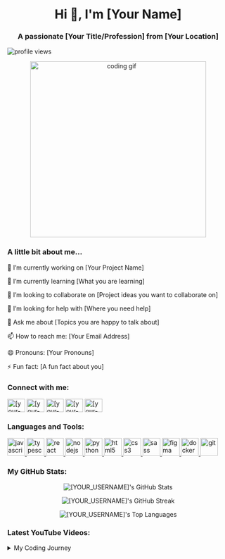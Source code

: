 <!--
Hi there! This is a template for your GitHub profile README.
To use this, go to your GitHub, create a new repository with the SAME name as your username.
For example, if your username is "octocat", your repository should be named "octocat".
Make sure it's a PUBLIC repository and initialize it with a README file.
Then, you can copy and paste this code into that README.md file and edit it.
-->

<!-- Introduction Section -->

<h1 align="center">Hi 👋, I'm [Your Name]</h1>
<h3 align="center">A passionate [Your Title/Profession] from [Your Location]</h3>

<!-- Waving Hand Animation -->

<p align="left"> <img src="https://komarev.com/ghpvc/?username=[YOUR_USERNAME]&label=Profile%20views&color=0e75b6&style=flat" alt="profile views" /> </p>

<!-- GIF or Image -->

<p align="center">
<img src="https://www.google.com/search?q=https://media.giphy.com/media/M9gbBd9nbDrOTu1Mqx/giphy.gif" alt="coding gif" width="400"/>
</p>

<!-- About Me Section -->

<h3 align="left">A little bit about me...</h3>
<p align="left">

🔭 I’m currently working on [Your Project Name]

🌱 I’m currently learning [What you are learning]

👯 I’m looking to collaborate on [Project ideas you want to collaborate on]

🤔 I’m looking for help with [Where you need help]

💬 Ask me about [Topics you are happy to talk about]

📫 How to reach me: [Your Email Address]

😄 Pronouns: [Your Pronouns]

⚡ Fun fact: [A fun fact about you]
</p>

<!-- Social Media Section -->

<h3 align="left">Connect with me:</h3>
<p align="left">
<a href="https://www.google.com/search?q=https://linkedin.com/in/[your-linkedin-username]" target="blank"><img align="center" src="https://www.google.com/search?q=https://raw.githubusercontent.com/rahuldkjain/github-profile-readme-generator/master/src/images/icons/Social/linked-in-alt.svg" alt="[your-linkedin-username]" height="30" width="40" /></a>
<a href="https://twitter.com/[your-twitter-username]" target="blank"><img align="center" src="https://www.google.com/search?q=https://raw.githubusercontent.com/rahuldkjain/github-profile-readme-generator/master/src/images/icons/Social/twitter.svg" alt="[your-twitter-username]" height="30" width="40" /></a>
<a href="https://instagram.com/[your-instagram-username]" target="blank"><img align="center" src="https://www.google.com/search?q=https://raw.githubusercontent.com/rahuldkjain/github-profile-readme-generator/master/src/images/icons/Social/instagram.svg" alt="[your-instagram-username]" height="30" width="40" /></a>
<a href="https://www.youtube.com/c/[your-youtube-channel]" target="blank"><img align="center" src="https://www.google.com/search?q=https://raw.githubusercontent.com/rahuldkjain/github-profile-readme-generator/master/src/images/icons/Social/youtube.svg" alt="[your-youtube-channel]" height="30" width="40" /></a>
<a href="https://dev.to/[your-devto-username]" target="blank"><img align="center" src="https://www.google.com/search?q=https://raw.githubusercontent.com/rahuldkjain/github-profile-readme-generator/master/src/images/icons/Social/devto.svg" alt="[your-devto-username]" height="30" width="40" /></a>
</p>

<!-- Languages and Tools Section -->

<h3 align="left">Languages and Tools:</h3>
<!--
Find more icons here: https://devicon.dev/
To add an icon, use the format:
<a href="[link-to-tool-website]" target="_blank" rel="noreferrer"> <img src="[devicon-image-url]" alt="[tool-name]" width="40" height="40"/> </a>
-->
<p align="left">
<a href="https://developer.mozilla.org/en-US/docs/Web/JavaScript" target="_blank" rel="noreferrer"> <img src="https://www.google.com/search?q=https://raw.githubusercontent.com/devicons/devicon/master/icons/javascript/javascript-original.svg" alt="javascript" width="40" height="40"/> </a>
<a href="https://www.typescriptlang.org/" target="_blank" rel="noreferrer"> <img src="https://www.google.com/search?q=https://raw.githubusercontent.com/devicons/devicon/master/icons/typescript/typescript-original.svg" alt="typescript" width="40" height="40"/> </a>
<a href="https://reactjs.org/" target="_blank" rel="noreferrer"> <img src="https://www.google.com/search?q=https://raw.githubusercontent.com/devicons/devicon/master/icons/react/react-original-wordmark.svg" alt="react" width="40" height="40"/> </a>
<a href="https://nodejs.org" target="_blank" rel="noreferrer"> <img src="https://www.google.com/search?q=https://raw.githubusercontent.com/devicons/devicon/master/icons/nodejs/nodejs-original-wordmark.svg" alt="nodejs" width="40" height="40"/> </a>
<a href="https://www.python.org" target="_blank" rel="noreferrer"> <img src="https://www.google.com/search?q=https://raw.githubusercontent.com/devicons/devicon/master/icons/python/python-original.svg" alt="python" width="40" height="40"/> </a>
<a href="https://www.w3.org/html/" target="_blank" rel="noreferrer"> <img src="https://www.google.com/search?q=https://raw.githubusercontent.com/devicons/devicon/master/icons/html5/html5-original-wordmark.svg" alt="html5" width="40" height="40"/> </a>
<a href="https://www.w3schools.com/css/" target="_blank" rel="noreferrer"> <img src="https://www.google.com/search?q=https://raw.githubusercontent.com/devicons/devicon/master/icons/css3/css3-original-wordmark.svg" alt="css3" width="40" height="40"/> </a>
<a href="https://sass-lang.com" target="_blank" rel="noreferrer"> <img src="https://www.google.com/search?q=https://raw.githubusercontent.com/devicons/devicon/master/icons/sass/sass-original.svg" alt="sass" width="40" height="40"/> </a>
<a href="https://www.figma.com/" target="_blank" rel="noreferrer"> <img src="https://www.google.com/search?q=https://www.vectorlogo.zone/logos/figma/figma-icon.svg" alt="figma" width="40" height="40"/> </a>
<a href="https://www.docker.com/" target="_blank" rel="noreferrer"> <img src="https://www.google.com/search?q=https://raw.githubusercontent.com/devicons/devicon/master/icons/docker/docker-original-wordmark.svg" alt="docker" width="40" height="40"/> </a>
<a href="https://git-scm.com/" target="_blank" rel="noreferrer"> <img src="https://www.google.com/search?q=https://www.vectorlogo.zone/logos/git-scm/git-scm-icon.svg" alt="git" width="40" height="40"/> </a>
</p>

<!-- GitHub Stats Section -->

<!--
Check out the documentation for more options:

GitHub Readme Stats: https://github.com/anuraghazra/github-readme-stats

GitHub Streak Stats: https://github.com/DenverCoder1/github-readme-streak-stats
-->

<h3 align="left">My GitHub Stats:</h3>
<p align="center">
<img align="center" src="https://github-readme-stats.vercel.app/api?username=[YOUR_USERNAME]&show_icons=true&locale=en&theme=dracula&count_private=true" alt="[YOUR_USERNAME]'s GitHub Stats" />
</p>
<p align="center">
<img align="center" src="https://www.google.com/search?q=https://github-readme-streak-stats.herokuapp.com/%3Fuser%3D[YOUR_USERNAME]&theme=dracula" alt="[YOUR_USERNAME]'s GitHub Streak" />
</p>
<p align="center">
<img align="center" src="https://www.google.com/search?q=https://github-readme-stats.vercel.app/api/top-langs%3Fusername%3D[YOUR_USERNAME]&show_icons=true&locale=en&layout=compact&theme=dracula" alt="[YOUR_USERNAME]'s Top Languages" />
</p>

<!-- Latest YouTube Videos Section -->

<!--
This section uses a GitHub Action to automatically update with your latest videos.

Create a file named youtube-workflow.yml in the .github/workflows/ directory of your repository.

Paste the workflow code from here: https://github.com/gautamkrishnar/blog-post-workflow

Make sure to replace the placeholder channel_id.
-->

<h3 align="left">Latest YouTube Videos:</h3>
<!--YOUTUBE_LIST:START-->
<!--YOUTUBE_LIST:END-->

<!-- Collapsible Section -->

<details>
<summary>My Coding Journey</summary>

I started my journey into the world of code back in [Year]. It all began with a simple "Hello, World!" in [First Language]. Since then, I've been on an exciting adventure, learning new technologies and building cool projects.

Phase 1: Learning the basics (HTML, CSS, JavaScript).

Phase 2: Diving into frameworks like React and exploring backend with Node.js.

Phase 3: Working on larger projects and contributing to open source.

Every day is a new opportunity to learn and grow!

</details>
